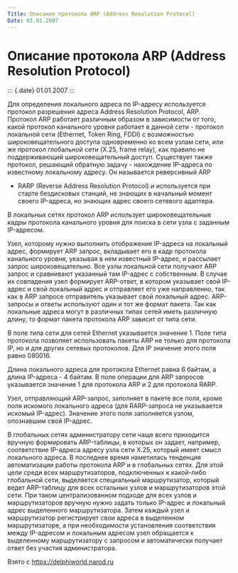 ```yaml
---
Title: Описание протокола ARP (Address Resolution Protocol)
Date: 01.01.2007
---
```



Описание протокола ARP (Address Resolution Protocol)
====================================================

::: {.date}
01.01.2007
:::

Для определения локального адреса по IP-адресу используется протокол
разрешения адреса Address Resolution Protocol, ARP. Протокол ARP
работает различным образом в зависимости от того, какой протокол
канального уровня работает в данной сети - протокол локальной сети
(Ethernet, Token Ring, FDDI) с возможностью широковещательного доступа
одновременно ко всем узлам сети, или же протокол глобальной сети (X.25,
frame relay), как правило не поддерживающий широковещательный доступ.
Существует также протокол, решающий обратную задачу - нахождение
IP-адреса по известному локальному адресу. Он называется реверсивный ARP
- RARP (Reverse Address Resolution Protocol) и используется при старте
бездисковых станций, не знающих в начальный момент своего IP-адреса, но
знающих адрес своего сетевого адаптера.

В локальных сетях протокол ARP использует широковещательные кадры
протокола канального уровня для поиска в сети узла с заданным
IP-адресом.

Узел, которому нужно выполнить отображение IP-адреса на локальный адрес,
формирует ARP запрос, вкладывает его в кадр протокола канального уровня,
указывая в нем известный IP-адрес, и рассылает запрос широковещательно.
Все узлы локальной сети получают ARP запрос и сравнивают указанный там
IP-адрес с собственным. В случае их совпадения узел формирует ARP-ответ,
в котором указывает свой IP-адрес и свой локальный адрес и отправляет
его уже направленно, так как в ARP запросе отправитель указывает свой
локальный адрес. ARP-запросы и ответы используют один и тот же формат
пакета. Так как локальные адреса могут в различных типах сетей иметь
различную длину, то формат пакета протокола ARP зависит от типа сети.

В поле типа сети для сетей Ethernet указывается значение 1. Поле типа
протокола позволяет использовать пакеты ARP не только для протокола IP,
но и для других сетевых протоколов. Для IP значение этого поля равно
080016.

Длина локального адреса для протокола Ethernet равна 6 байтам, а длина
IP-адреса - 4 байтам. В поле операции для ARP запросов указывается
значение 1 для протокола ARP и 2 для протокола RARP.

Узел, отправляющий ARP-запрос, заполняет в пакете все поля, кроме поля
искомого локального адреса (для RARP-запроса не указывается искомый
IP-адрес). Значение этого поля заполняется узлом, опознавшим свой
IP-адрес.

В глобальных сетях администратору сети чаще всего приходится вручную
формировать ARP-таблицы, в которых он задает, например, соответствие
IP-адреса адресу узла сети X.25, который имеет смысл локального адреса.
В последнее время наметилась тенденция автоматизации работы протокола
ARP и в глобальных сетях. Для этой цели среди всех маршрутизаторов,
подключенных к какой-либо глобальной сети, выделяется специальный
маршрутизатор, который ведет ARP-таблицу для всех остальных узлов и
маршрутизаторов этой сети. При таком централизованном подходе для всех
узлов и маршрутизаторов вручную нужно задать только IP-адрес и локальный
адрес выделенного маршрутизатора. Затем каждый узел и маршрутизатор
регистрирует свои адреса в выделенном маршрутизаторе, а при
необходимости установления соответствия между IP-адресом и локальным
адресом узел обращается к выделенному маршрутизатору с запросом и
автоматически получает ответ без участия администратора.

Взято с <https://delphiworld.narod.ru>
